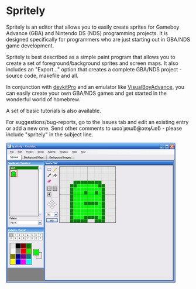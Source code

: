 # Spritely

Spritely is an editor that allows you to easily create sprites for Gameboy
Advance (GBA) and Nintendo DS (NDS) programming projects. It is designed
specifically for programmers who are just starting out in GBA/NDS game
development.

Spritely is best described as a simple paint program that allows you to create
a set of foreground/background sprites and screen maps. It also includes an
"Export..." option that creates a complete GBA/NDS project - source code,
makefile and all.

In conjunction with [devkitPro](https://sourceforge.net/projects/devkitpro/) and
an emulator like [VisualBoyAdvance](https://sourceforge.net/projects/vba/), you
can easily create your own GBA/NDS games and get started in the wonderful world
of homebrew.

A set of basic tutorials is also available.

For suggestions/bug-reports, go to the Issues tab and edit an existing entry or
add a new one. Send other comments to ɯoɔ˙ןıɐɯƃ@ɔɐʞʎɹɐƃ - please include
"spritely" in the subject line.

![Screenshot](images/misc/sample_sm.png)
